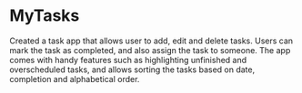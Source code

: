# MyTasks
Created a task app that allows user to add, edit and delete tasks. Users can mark the task as completed, and also assign the task to someone. 
The app comes with handy features such as highlighting unfinished and overscheduled tasks, 
and allows sorting the tasks based on date, completion and alphabetical order.
